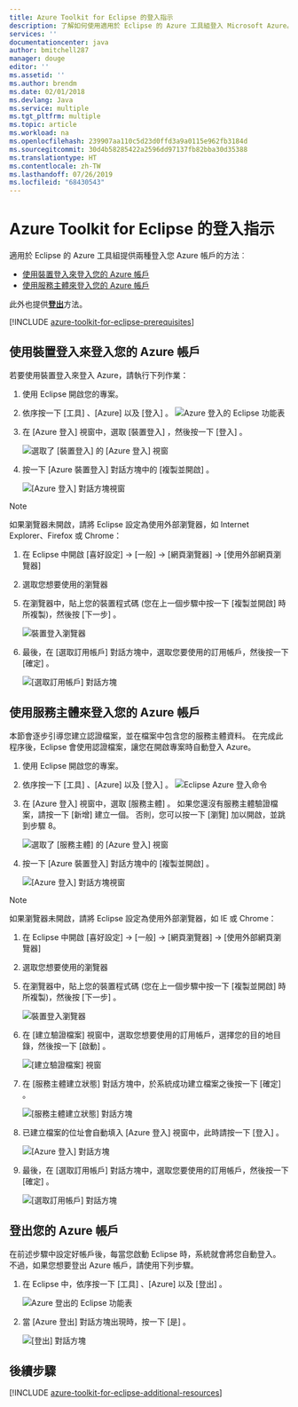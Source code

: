 ```yaml
---
title: Azure Toolkit for Eclipse 的登入指示
description: 了解如何使用適用於 Eclipse 的 Azure 工具組登入 Microsoft Azure。
services: ''
documentationcenter: java
author: bmitchell287
manager: douge
editor: ''
ms.assetid: ''
ms.author: brendm
ms.date: 02/01/2018
ms.devlang: Java
ms.service: multiple
ms.tgt_pltfrm: multiple
ms.topic: article
ms.workload: na
ms.openlocfilehash: 239907aa110c5d23d0ffd3a9a0115e962fb3184d
ms.sourcegitcommit: 30d4b58285422a2596dd97137fb82bba30d35388
ms.translationtype: HT
ms.contentlocale: zh-TW
ms.lasthandoff: 07/26/2019
ms.locfileid: "68430543"
---
```

# <a name="sign-in-instructions-for-the-azure-toolkit-for-eclipse"></a>Azure Toolkit for Eclipse 的登入指示

適用於 Eclipse 的 Azure 工具組提供兩種登入您 Azure 帳戶的方法︰

  - [使用裝置登入來登入您的 Azure 帳戶](#sign-in-to-your-azure-account-by-device-login)
  - [使用服務主體來登入您的 Azure 帳戶](#sign-in-to-your-azure-account-by-service-principal)

此外也提供[**登出**](#sign-out-of-your-azure-account)方法。

[!INCLUDE [azure-toolkit-for-eclipse-prerequisites](../includes/azure-toolkit-for-eclipse-prerequisites.md)]

## <a name="sign-in-to-your-azure-account-by-device-login"></a>使用裝置登入來登入您的 Azure 帳戶

若要使用裝置登入來登入 Azure，請執行下列作業：

1. 使用 Eclipse 開啟您的專案。

2. 依序按一下 [工具]  、[Azure]  以及 [登入]  。
   ![Azure 登入的 Eclipse 功能表][I01]

3. 在 [Azure 登入]  視窗中，選取 [裝置登入]  ，然後按一下 [登入]  。

   ![選取了 [裝置登入] 的 [Azure 登入] 視窗][I02]

4. 按一下 [Azure 裝置登入]  對話方塊中的 [複製並開啟]  。

   ![[Azure 登入] 對話方塊視窗][I03]

> [!NOTE]
>
> 如果瀏覽器未開啟，請將 Eclipse 設定為使用外部瀏覽器，如 Internet Explorer、Firefox 或 Chrome：
>
> 1. 在 Eclipse 中開啟 [喜好設定] -> [一般] -> [網頁瀏覽器] -> [使用外部網頁瀏覽器]
>
> 2. 選取您想要使用的瀏覽器
>

5. 在瀏覽器中，貼上您的裝置程式碼 (您在上一個步驟中按一下 [複製並開啟]  時所複製)，然後按 [下一步]  。

   ![裝置登入瀏覽器][I04]

6. 最後，在 [選取訂用帳戶]  對話方塊中，選取您要使用的訂用帳戶，然後按一下 [確定]  。

   ![[選取訂用帳戶] 對話方塊][I05]

## <a name="sign-in-to-your-azure-account-by-service-principal"></a>使用服務主體來登入您的 Azure 帳戶

本節會逐步引導您建立認證檔案，並在檔案中包含您的服務主體資料。 在完成此程序後，Eclipse 會使用認證檔案，讓您在開啟專案時自動登入 Azure。

1. 使用 Eclipse 開啟您的專案。

2. 依序按一下 [工具]  、[Azure]  以及 [登入]  。
   ![Eclipse Azure 登入命令][A01]

3. 在 [Azure 登入]  視窗中，選取 [服務主體]  。 如果您還沒有服務主體驗證檔案，請按一下 [新增]  建立一個。 否則，您可以按一下 [瀏覽]  加以開啟，並跳到步驟 8。

   ![選取了 [服務主體] 的 [Azure 登入] 視窗][A02]

4. 按一下 [Azure 裝置登入]  對話方塊中的 [複製並開啟]  。

   ![[Azure 登入] 對話方塊視窗][A08]

> [!NOTE]
>
> 如果瀏覽器未開啟，請將 Eclipse 設定為使用外部瀏覽器，如 IE 或 Chrome：
>
> 1. 在 Eclipse 中開啟 [喜好設定] -> [一般] -> [網頁瀏覽器] -> [使用外部網頁瀏覽器]
>
> 2. 選取您想要使用的瀏覽器
>

5. 在瀏覽器中，貼上您的裝置程式碼 (您在上一個步驟中按一下 [複製並開啟]  時所複製)，然後按 [下一步]  。

   ![裝置登入瀏覽器][A03]

6. 在 [建立驗證檔案]  視窗中，選取您想要使用的訂用帳戶，選擇您的目的地目錄，然後按一下 [啟動]  。

   ![[建立驗證檔案] 視窗][A04]

7. 在 [服務主體建立狀態]  對話方塊中，於系統成功建立檔案之後按一下 [確定]  。

   ![[服務主體建立狀態] 對話方塊][A05]

8. 已建立檔案的位址會自動填入 [Azure 登入]  視窗中，此時請按一下 [登入]  。

   ![[Azure 登入] 對話方塊][A06]

9. 最後，在 [選取訂用帳戶]  對話方塊中，選取您要使用的訂用帳戶，然後按一下 [確定]  。

   ![[選取訂用帳戶] 對話方塊][A07]

## <a name="sign-out-of-your-azure-account"></a>登出您的 Azure 帳戶

在前述步驟中設定好帳戶後，每當您啟動 Eclipse 時，系統就會將您自動登入。 不過，如果您想要登出 Azure 帳戶，請使用下列步驟。

1. 在 Eclipse 中，依序按一下 [工具]  、[Azure]  以及 [登出]  。

   ![Azure 登出的 Eclipse 功能表][L01]

2. 當 [Azure 登出]  對話方塊出現時，按一下 [是]  。

   ![[登出] 對話方塊][L02]

## <a name="next-steps"></a>後續步驟

[!INCLUDE [azure-toolkit-for-eclipse-additional-resources](../includes/azure-toolkit-for-eclipse-additional-resources.md)]

<!-- URL List -->


<!-- IMG List -->

[I01]: media/azure-toolkit-for-eclipse-sign-in-instructions/I01.png
[I02]: media/azure-toolkit-for-eclipse-sign-in-instructions/I02.png
[I03]: media/azure-toolkit-for-eclipse-sign-in-instructions/I03.png
[I04]: media/azure-toolkit-for-eclipse-sign-in-instructions/I04.png
[I05]: media/azure-toolkit-for-eclipse-sign-in-instructions/I05.png

[A01]: media/azure-toolkit-for-eclipse-sign-in-instructions/A01.png
[A02]: media/azure-toolkit-for-eclipse-sign-in-instructions/A02.png
[A03]: media/azure-toolkit-for-eclipse-sign-in-instructions/A03.png
[A04]: media/azure-toolkit-for-eclipse-sign-in-instructions/A04.png
[A05]: media/azure-toolkit-for-eclipse-sign-in-instructions/A05.png
[A06]: media/azure-toolkit-for-eclipse-sign-in-instructions/A06.png
[A07]: media/azure-toolkit-for-eclipse-sign-in-instructions/A07.png
[A08]: media/azure-toolkit-for-eclipse-sign-in-instructions/A08.png

[L01]: media/azure-toolkit-for-eclipse-sign-in-instructions/L01.png
[L02]: media/azure-toolkit-for-eclipse-sign-in-instructions/L02.png
[L03]: media/azure-toolkit-for-eclipse-sign-in-instructions/L03.png

